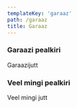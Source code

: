 ```yaml
---
templateKey: 'garaaz'
path: /garaaz
title: Garaaz
---
```

### Garaazi pealkiri
Garaazijutt

### Veel mingi pealkiri
Veel mingi jutt
